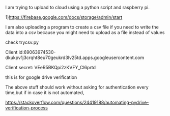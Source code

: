 I am trying to upload to cloud using a python script and raspberry pi.

1)https://firebase.google.com/docs/storage/admin/start

I am also uploading a program to create a csv file if you need to write the data into a csv because you might need to upload as a file instead of values

check trycsv.py




Client id:69063974530-dkukpv1j3crqht8eu70geukrd3lv25td.apps.googleusercontent.com


Client secret:  	VEeR5BKQpi2zKVFY_Cl6prtd



this is for google drive verification



The above stuff should work without asking for authentication every time,but if in case it is not automated,


https://stackoverflow.com/questions/24419188/automating-pydrive-verification-process
